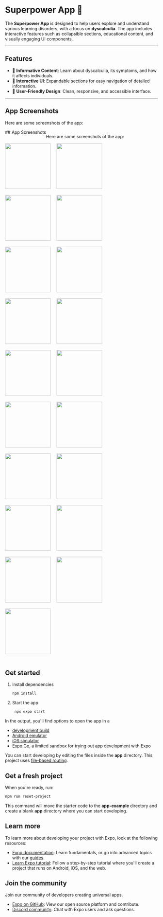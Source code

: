 # Superpower App 🚀

The **Superpower App** is designed to help users explore and understand various learning disorders, with a focus on **dyscalculia**. The app includes interactive features such as collapsible sections, educational content, and visually engaging UI components.

---

## Features

- 📖 **Informative Content**: Learn about dyscalculia, its symptoms, and how it affects individuals.  
- 🎨 **Interactive UI**: Expandable sections for easy navigation of detailed information.  
- 🌟 **User-Friendly Design**: Clean, responsive, and accessible interface.

---

## App Screenshots

Here are some screenshots of the app:

<div style="display: flex; flex-wrap: wrap; justify-content: flex-start;">
  ## App Screenshots

Here are some screenshots of the app:

<div style="display: flex; flex-wrap: wrap; justify-content: flex-start;">
    <img src="assets/images/13.jpeg" width="150" style="margin-right: 20px; margin-bottom: 20px;"/>
   <img src="assets/images/17.jpg" width="150" style="margin-right: 20px; margin-bottom: 20px;"/>
   <img src="assets/images/12.jpeg" width="150" style="margin-right: 20px; margin-bottom: 20px;"/>
  <img src="assets/images/14.jpeg" width="150" style="margin-right: 20px; margin-bottom: 20px;"/>
  <img src="assets/images/15.jpg" width="150" style="margin-right: 20px; margin-bottom: 20px;"/>
  <img src="assets/images/1.jpeg" width="150" style="margin-right: 20px; margin-bottom: 20px;"/>
  <img src="assets/images/2.jpeg" width="150" style="margin-right: 20px; margin-bottom: 20px;"/>
  <img src="assets/images/3.jpeg" width="150" style="margin-right: 20px; margin-bottom: 20px;"/>
  <img src="assets/images/4.jpeg" width="150" style="margin-right: 20px; margin-bottom: 20px;"/>
  <img src="assets/images/5.jpeg" width="150" style="margin-right: 20px; margin-bottom: 20px;"/>
  <img src="assets/images/6.jpeg" width="150" style="margin-right: 20px; margin-bottom: 20px;"/>
  <img src="assets/images/7.jpeg" width="150" style="margin-right: 20px; margin-bottom: 20px;"/>
  <img src="assets/images/8.jpeg" width="150" style="margin-right: 20px; margin-bottom: 20px;"/>
  <img src="assets/images/9.jpeg" width="150" style="margin-right: 20px; margin-bottom: 20px;"/>
  <img src="assets/images/10.jpeg" width="150" style="margin-right: 20px; margin-bottom: 20px;"/>
  <img src="assets/images/11.jpeg" width="150" style="margin-right: 20px; margin-bottom: 20px;"/>
  <img src="assets/images/16.jpg" width="150" style="margin-right: 20px; margin-bottom: 20px;"/>
  <img src="assets/images/18.jpg" width="150" style="margin-right: 20px; margin-bottom: 20px;"/>
  <img src="assets/images/19.jpg" width="150" style="margin-right: 20px; margin-bottom: 20px;"/>
</div>

</div>

## Get started

1. Install dependencies

   ```bash
   npm install
   ```

2. Start the app

   ```bash
    npx expo start
   ```

In the output, you'll find options to open the app in a

- [development build](https://docs.expo.dev/develop/development-builds/introduction/)
- [Android emulator](https://docs.expo.dev/workflow/android-studio-emulator/)
- [iOS simulator](https://docs.expo.dev/workflow/ios-simulator/)
- [Expo Go](https://expo.dev/go), a limited sandbox for trying out app development with Expo

You can start developing by editing the files inside the **app** directory. This project uses [file-based routing](https://docs.expo.dev/router/introduction).

## Get a fresh project

When you're ready, run:

```bash
npm run reset-project
```

This command will move the starter code to the **app-example** directory and create a blank **app** directory where you can start developing.

## Learn more

To learn more about developing your project with Expo, look at the following resources:

- [Expo documentation](https://docs.expo.dev/): Learn fundamentals, or go into advanced topics with our [guides](https://docs.expo.dev/guides).
- [Learn Expo tutorial](https://docs.expo.dev/tutorial/introduction/): Follow a step-by-step tutorial where you'll create a project that runs on Android, iOS, and the web.

## Join the community

Join our community of developers creating universal apps.

- [Expo on GitHub](https://github.com/expo/expo): View our open source platform and contribute.
- [Discord community](https://chat.expo.dev): Chat with Expo users and ask questions.
